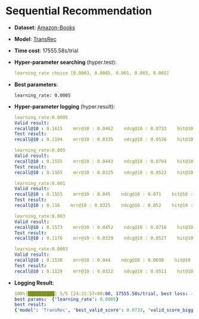 # Sequential Recommendation

- **Dataset**: [Amazon-Books](../../md/amazon-books_seq.md)

- **Model**: [TransRec](https://recbole.io/docs/user_guide/model/sequential/transrec.html)

- **Time cost**: 17555.58s/trial

- **Hyper-parameter searching** (hyper.test):

  ```yaml
  learning_rate choice [0.0003, 0.0005, 0.001, 0.003, 0.005]
  ```

- **Best parameters**:

  ```
  learning_rate: 0.0005
  ```

- **Hyper-parameter logging** (hyper.result):

  ```yaml
  learning_rate:0.0005
  Valid result:
  recall@10 : 0.1615    mrr@10 : 0.0462    ndcg@10 : 0.0733    hit@10 : 0.1615    precision@10 : 0.0162
  Test result:
  recall@10 : 0.1194    mrr@10 : 0.0335    ndcg@10 : 0.0536    hit@10 : 0.1194    precision@10 : 0.0119

  learning_rate:0.005
  Valid result:
  recall@10 : 0.1555    mrr@10 : 0.0443    ndcg@10 : 0.0704    hit@10 : 0.1555    precision@10 : 0.0155
  Test result:
  recall@10 : 0.1165    mrr@10 : 0.0325    ndcg@10 : 0.0522    hit@10 : 0.1165    precision@10 : 0.0116

  learning_rate:0.001
  Valid result:
  recall@10 : 0.1555    mrr@10 : 0.045    ndcg@10 : 0.071    hit@10 : 0.1555    precision@10 : 0.0156
  Test result:
  recall@10 : 0.116    mrr@10 : 0.0325    ndcg@10 : 0.052    hit@10 : 0.116    precision@10 : 0.0116

  learning_rate:0.003
  Valid result:
  recall@10 : 0.1573    mrr@10 : 0.0452    ndcg@10 : 0.0716    hit@10 : 0.1573    precision@10 : 0.0157
  Test result:
  recall@10 : 0.1176    mrr@10 : 0.0329    ndcg@10 : 0.0527    hit@10 : 0.1176    precision@10 : 0.0118

  learning_rate:0.0003
  Valid result:
  recall@10 : 0.1538    mrr@10 : 0.044    ndcg@10 : 0.0698    hit@10 : 0.1538    precision@10 : 0.0154
  Test result:
  recall@10 : 0.1129    mrr@10 : 0.0322    ndcg@10 : 0.0511    hit@10 : 0.1129    precision@10 : 0.0113
  ```

- **Logging Result**:

  ```yaml
  100%|██████████| 5/5 [24:22:57<00:00, 17555.58s/trial, best loss: -0.0733]
  best params:  {'learning_rate': 0.0005}
  best result: 
  {'model': 'TransRec', 'best_valid_score': 0.0733, 'valid_score_bigger': True, 'best_valid_result': OrderedDict([('recall@10', 0.1615), ('mrr@10', 0.0462), ('ndcg@10', 0.0733), ('hit@10', 0.1615), ('precision@10', 0.0162)]), 'test_result': OrderedDict([('recall@10', 0.1194), ('mrr@10', 0.0335), ('ndcg@10', 0.0536), ('hit@10', 0.1194), ('precision@10', 0.0119)])}
  ```
